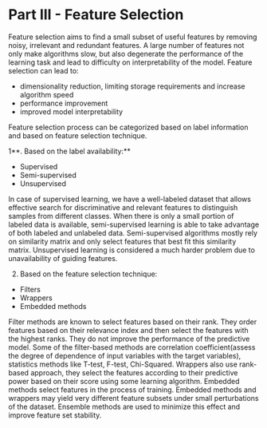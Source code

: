 # Part III - Feature Selection

Feature selection aims to find a small subset of useful features by removing noisy, irrelevant and redundant features. A large number of features not only make algorithms slow, but also degenerate the performance of the learning task and lead to difficulty on interpretability of the model. Feature selection can lead to:

* dimensionality reduction, limiting storage requirements and increase algorithm speed
* performance improvement
* improved model interpretability

Feature selection process can be categorized based on label information and based on feature selection technique.

1**. Based on the label availability:**

* Supervised
* Semi-supervised
* Unsupervised

In case of supervised learning, we have a well-labeled dataset that allows effective search for discriminative and relevant features to distinguish samples from different classes. When there is only a small portion of labeled data is available, semi-supervised learning is able to take advantage of both labeled and unlabeled data. Semi-supervised algorithms mostly rely on similarity matrix and only select features that best fit this similarity matrix. Unsupervised learning is considered a much harder problem due to unavailability of guiding features.

2. Based on the feature selection technique:

* Filters
* Wrappers
* Embedded methods

Filter methods are known to select features based on their rank. They order features based on their relevance index and then select the features with the highest ranks. They do not improve the performance of the predictive model. Some of the filter-based methods are correlation coefficient\(assess the degree of dependence of input variables with the target variables\), statistics methods like T-test, F-test, Chi-Squared. Wrappers also use rank-based approach, they select the features according to their predictive power based on their score using some learning algorithm. Embedded methods select features in the process of training. Embedded methods and wrappers may yield very different feature subsets under small perturbations of the dataset. Ensemble methods are used to minimize this effect and improve feature set stability.

